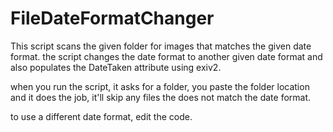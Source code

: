 # FileDateFormatChanger

This script scans the given folder for images that matches the given date format. the script changes the date format to another given date format and also populates the DateTaken attribute using exiv2.

when you run the script, it asks for a folder, you paste the folder location and it does the job, it'll skip any files the does not match the date format.

to use a different date format, edit the code.
